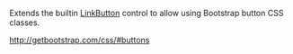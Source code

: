 Extends the builtin [LinkButton](/docs/controls/builtin/LinkButton) control to allow using Bootstrap button CSS classes.

<http://getbootstrap.com/css/#buttons>